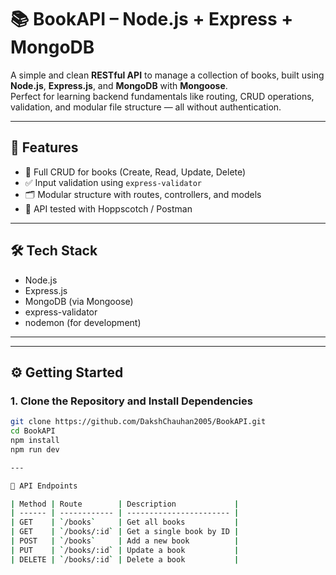 # 📚 BookAPI – Node.js + Express + MongoDB

A simple and clean **RESTful API** to manage a collection of books, built using **Node.js**, **Express.js**, and **MongoDB** with **Mongoose**.  
Perfect for learning backend fundamentals like routing, CRUD operations, validation, and modular file structure — all without authentication.

---

## 🚀 Features

- 📖 Full CRUD for books (Create, Read, Update, Delete)
- ✅ Input validation using `express-validator`
- 🗂️ Modular structure with routes, controllers, and models
- 🧪 API tested with Hoppscotch / Postman

---

## 🛠️ Tech Stack

- Node.js
- Express.js
- MongoDB (via Mongoose)
- express-validator
- nodemon (for development)

---
---

## ⚙️ Getting Started

### 1. Clone the Repository and Install Dependencies

```bash
git clone https://github.com/DakshChauhan2005/BookAPI.git
cd BookAPI
npm install
npm run dev

---

📡 API Endpoints

| Method | Route        | Description             |
| ------ | ------------ | ----------------------- |
| GET    | `/books`     | Get all books           |
| GET    | `/books/:id` | Get a single book by ID |
| POST   | `/books`     | Add a new book          |
| PUT    | `/books/:id` | Update a book           |
| DELETE | `/books/:id` | Delete a book           |

